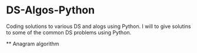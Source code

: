 # DS-Algos-Python
Coding solutions to various DS and alogs using Python. I will to give solutins to some of the common DS problems using Python.

** Anagram algorithm
